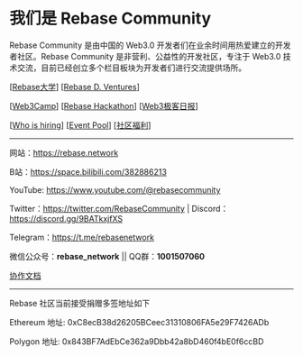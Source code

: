 # 我们是 Rebase Community

Rebase Community 是由中国的 Web3.0 开发者们在业余时间用热爱建立的开发者社区。Rebase Community 是非营利、公益性的开发社区，专注于 Web3.0 技术交流，目前已经创立多个栏目板块为开发者们进行交流提供场所。

[[Rebase大学](https://github.com/rebase-network/Rebase-University)] [[Rebase D. Ventures](https://rebased.ventures)]

[[Web3Camp](https://web3camp.us)] [[Rebase Hackathon](https://github.com/rebase-network/work-groups/blob/main/README.md#rebase-hackathon)] [[Web3极客日报](https://github.com/rebase-network/work-groups/blob/main/README.md#web3极客日报)]

[[Who is hiring](https://github.com/rebase-network/who-is-hiring)] [[Event Pool](https://github.com/rebase-network/event-pool)] [[社区福利](https://github.com/rebase-network/benefits)]

---

网站：https://rebase.network

B站：https://space.bilibili.com/382886213

YouTube: https://www.youtube.com/@rebasecommunity

Twitter：https://twitter.com/RebaseCommunity  |  Discord：https://discord.gg/9BATkxjfXS

Telegram：https://t.me/rebasenetwork

微信公众号：**rebase_network**  ||  QQ群：**1001507060**

[协作文档](https://shimo.im/space/loqeMGmL7wiMgvqn)

---

Rebase 社区当前接受捐赠多签地址如下

Ethereum 地址: 0xC8ecB38d26205BCeec31310806FA5e29F7426ADb

Polygon 地址: 0x843BF7AdEbCe362a9Dbb42a8bD460f4bE0f6ccBD  

